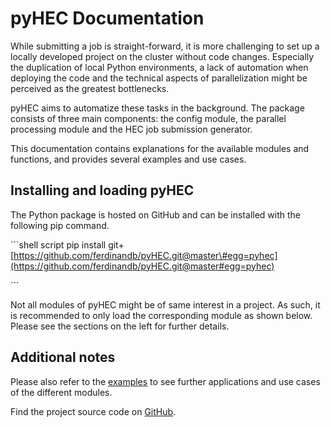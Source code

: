 # pyHEC Documentation

While submitting a job is straight-forward, it is more challenging to set up a locally developed project on the cluster without code changes. Especially the duplication of local Python environments, a lack of automation when deploying the code and the technical aspects of parallelization might be perceived as the greatest bottlenecks.

pyHEC aims to automatize these tasks in the background. The package consists of three main components: the config module, the parallel processing module and the HEC job submission generator.

This documentation contains explanations for the available modules and functions, and provides several examples and use cases.

## Installing and loading pyHEC

The Python package is hosted on GitHub and can be installed with the following pip command.

\`\`\`shell script pip install git+[https://github.com/ferdinandb/pyHEC.git@master\#egg=pyhec](https://github.com/ferdinandb/pyHEC.git@master#egg=pyhec)

\`\`\`

Not all modules of pyHEC might be of same interest in a project. As such, it is recommended to only load the corresponding module as shown below. Please see the sections on the left for further details.

## Additional notes

Please also refer to the [examples](https://github.com/ferdinandb/pyHEC/tree/master/examples) to see further applications and use cases of the different modules.

Find the project source code on [GitHub](https://github.com/ferdinandb/pyHEC).


